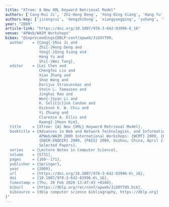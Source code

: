 ```yaml
---
title: "XTree: A New XML Keyword Retrieval Model"
authors: ['Cong-Rui Ji', 'Zhi-Hong Deng', 'Yong-Qing Xiang', 'Hang Yu', 'Shi-Wei Tang']
authors-key: ['jicongrui', 'dengzhihong', 'xiangyongqing', 'yuhang', 'tangshiwei']
year: "2009"
article-link: "https://doi.org/10.1007/978-3-642-03996-6_16"
venue: "APWeb/WAIM Workshops"
bibex: "@inproceedings{DBLP:conf/apweb/JiDXYT09,
  author    = {Cong{-}Rui Ji and
               Zhi{-}Hong Deng and
               Yong{-}Qing Xiang and
               Hang Yu and
               Shi{-}Wei Tang},
  editor    = {Lei Chen and
               Chengfei Liu and
               Xiao Zhang and
               Shan Wang and
               Darijus Strasunskas and
               Stein L. Tomassen and
               Jinghai Rao and
               Wen{-}Syan Li and
               K. Sel{c{c}}uk Candan and
               Dickson K. W. Chiu and
               Yi Zhuang and
               Clarence A. Ellis and
               Kwang{-}Hoon Kim},
  title     = {XTree: {A} New {XML} Keyword Retrieval Model},
  booktitle = {Advances in Web and Network Technologies, and Information Management,
               APWeb/WAIM 2009 International Workshops: {WCMT} 2009, {RTBI} 2009,
               {DBIR-ENQOIR} 2009, {PAIS} 2009, Suzhou, China, April 2-4, 2009, Revised
               Selected Papers},
  series    = {Lecture Notes in Computer Science},
  volume    = {5731},
  pages     = {160--171},
  publisher = {Springer},
  year      = {2009},
  url       = {https://doi.org/10.1007/978-3-642-03996-6\_16},
  doi       = {10.1007/978-3-642-03996-6\_16},
  timestamp = {Thu, 20 Feb 2020 13:47:43 +0100},
  biburl    = {https://dblp.org/rec/conf/apweb/JiDXYT09.bib},
  bibsource = {dblp computer science bibliography, https://dblp.org}
}"
---
```


